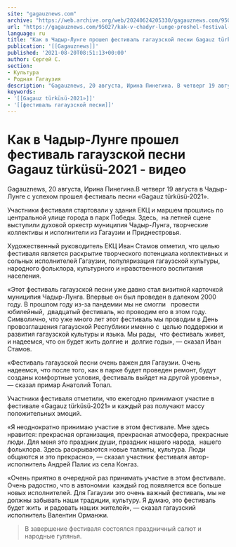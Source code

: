 ```yaml
---
site: "gagauznews.com"
archive: "https://web.archive.org/web/20240624205330/gagauznews.com/95027/kak-v-chadyr-lunge-proshel-festival-gagauzskoj-pesni-gagauz-turkusu-2021-video.html"
url: "https://gagauznews.com/95027/kak-v-chadyr-lunge-proshel-festival-gagauzskoj-pesni-gagauz-turkusu-2021-video.html"
language: ru
title: "Как в Чадыр-Лунге прошел фестиваль гагаузской песни Gagauz türküsü-2021 - видео"
publication: '[[Gagauznews]]'
published: '2021-08-20T08:51:13+00:00'
author: Сергей С.
section:
- Культура
- Родная Гагаузия
description: "Gagauznews, 20 августа, Ирина Пинегина. В четверг 19 августа в Чадыр-Лунге с успехом прошел фестиваль песни «Gagauz türküsü-2021». Участники фестиваля стартовали у здания ЕКЦ и маршем прошлись по центральной улице города в парк Победы. Здесь, на летней сцене выступили духовой оркестр муниципия Чадыр-Лунга, творческие коллективы и исполнители из Гагаузии и Приднестровья. Художественный руководитель ЕКЦ Иван Стамов отметил, что целью фестиваля является раскрытие творческого потенциала коллективных и сольных исполнителей Гагаузии, популяризация гагаузской культуры, народного фольклора, культурного и нравственного воспитания населения. «Этот фестиваль гагаузской песни уже давно стал визитной карточкой муниципия Чадыр-Лунга. Впервые он был проведен в далеком 2000 году. В прошлом […]"
keywords:
- '[[Gagauz türküsü-2021»]]'
- '[[фестиваль гагаузской песни]]'
---
```


# Как в Чадыр-Лунге прошел фестиваль гагаузской песни Gagauz türküsü-2021 - видео

Gagauznews, 20 августа, Ирина Пинегина.В четверг 19 августа в Чадыр-Лунге с успехом прошел фестиваль песни «Gagauz türküsü-2021».

Участники фестиваля стартовали у здания ЕКЦ и маршем прошлись по центральной улице города в парк Победы. Здесь,  на летней сцене выступили духовой оркестр муниципия Чадыр-Лунга, творческие коллективы и исполнители из Гагаузии и Приднестровья.

Художественный руководитель ЕКЦ Иван Стамов отметил, что целью фестиваля является раскрытие творческого потенциала коллективных и сольных исполнителей Гагаузии, популяризация гагаузской культуры, народного фольклора, культурного и нравственного воспитания населения.

«Этот фестиваль гагаузской песни уже давно стал визитной карточкой муниципия Чадыр-Лунга. Впервые он был проведен в далеком 2000 году. В прошлом году из-за пандемии мы не смогли   провести юбилейный,  двадцатый фестиваль, но проводим его в этом году. Символично, что уже много лет этот фестиваль мы проводим в День провозглашения гагаузской Республики именно с  целью поддержки и развития гагаузской культуры и языка. Мы рады,  что фестиваль живет,  и надеемся, что он будет жить долгие и  долгие годы», — сказал Иван Стамов.

«Фестиваль гагаузской песни очень важен для Гагаузии. Очень надеемся, что после того, как в парке будет проведен ремонт, будут созданы комфортные условия, фестиваль выйдет на другой уровень», — сказал примар Анатолий Топал.

Участники фестиваля отметили, что ежегодно принимают участие в фестивале «Gagauz türküsü-2021» и каждый раз получают массу положительных эмоций.

«Я неоднократно принимаю участие в этом фестивале. Мне здесь нравится: прекрасная организация, прекрасная атмосфера, прекрасные люди. Для меня это праздник души, праздник нашего народа,  нашего фольклора. Здесь раскрываются новые таланты, культура. Люди общаются и это прекрасно», — сказал участник фестиваля автор-исполнитель Андрей Палик из села Конгаз.

«Очень приятно в очередной раз принимать участие в этом фестивале. Очень радостно, что в автономии  каждый год появляется все больше новых исполнителей. Для Гагаузии это очень важный фестиваль, мы не должны забывать наши традиции, культуру. Я думаю, это фестиваль будет жить  и радовать наших жителей», — сказал гагаузский исполнитель Валентин Орманжи.

> В завершение фестиваля состоялся праздничный салют и народные гулянья.